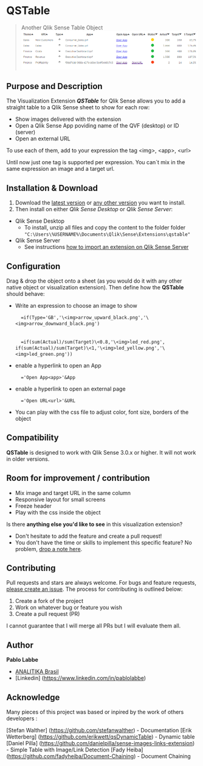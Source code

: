 # QSTable
>Another Qlik Sense Table Object
![](https://github.com/PabloSLabbe/QSTable/blob/master/docs/images/Screenshot_QSTable.png)

## Purpose and Description
The Visualization Extension ***QSTable*** for Qlik Sense allows you to add a straight table to a Qlik Sense sheet to show for each row:

* Show images delivered with the extension
* Open a Qlik Sense App poviding name of the QVF (desktop) or ID (server)
* Open an external URL

To use each of them, add to your expression the tag \<img>, \<app>, \<url>

Until now just one tag is supported per expression. You can´t  mix in the same expression an image  and a target url.

## Installation & Download
1. Download the [latest version](https://github.com/PabloSLabbe/QSTable/blob/master/build/QSTable_latest.zip) or [any other version](https://github.com/PabloSLabbe/QSTable/blob/master/build) you want to install.
2. Then install on either *Qlik Sense Desktop* or *Qlik Sense Server*:

* Qlik Sense Desktop
	* To install, unzip all files and copy the content to the folder folder `"C:\Users\%USERNAME%\Documents\Qlik\Sense\Extensions\qstable"`
* Qlik Sense Server
	* See instructions [how to import an extension on Qlik Sense Server](http://help.qlik.com/sense/3.0/en-US/online/#../Subsystems/ManagementConsole/Content/import-extensions.htm)

## Configuration
Drag & drop the object onto a sheet (as you would do it with any other native object or visualization extension).
Then define how the **QSTable** should behave:

* Write an expression to choose an image  to show 

		=if(Type='GB','\<img>arrow_upward_black.png','\<img>arrow_downward_black.png')
		

		=if(sum(Actual)/sum(Target)\<0.8,'\<img>led_red.png', if(sum(Actual)/sum(Target)\<1,'\<img>led_yellow.png','\<img>led_green.png'))

* enable a hyperlink to open an App

        ='Open App<app>'&App

* enable a hyperlink to open an external page

        ='Open URL<url>'&URL
	
* You can play with the css file to adjust color, font size, borders of the object
	
	
## Compatibility
**QSTable** is designed to work with Qlik Sense 3.0.x or higher. It will not work in older versions.

## Room for improvement / contribution
* Mix image and target URL in the same column
* Responsive layout for small screens
* Freeze header
* Play with the css inside the object

Is there **anything else you'd like to see** in this visualization extension?

* Don't hesitate to add the feature and create a pull request!
* You don't have the time or skills to implement this specific feature? No problem, [drop a note here](https://github.com/stefanwalther/sense-navigation/issues).

## Contributing
Pull requests and stars are always welcome. For bugs and feature requests, [please create an issue](https://github.com/pabloslabbe/QSTable/issues).
The process for contributing is outlined below:

1. Create a fork of the project
2. Work on whatever bug or feature you wish
3. Create a pull request (PR)

I cannot guarantee that I will merge all PRs but I will evaluate them all.

## Author
**Pablo Labbe**

* [ANALITIKA Brasil](http://analitika.com.br) 
* [Linkedin] (https://www.linkedin.com/in/pablolabbe)

## Acknowledge

Many pieces of this project was based or inpired by the work of others developers :

 [Stefan Walther] (https://github.com/stefanwalther) - Documentation
 [Erik Wetterberg] (https://github.com/erikwett/qsDynamicTable)  - Dynamic table
 [Daniel Pilla] (https://github.com/danielpilla/sense-images-links-extension)  - Simple Table with Image/Link Detection
 [Fady Heiba] (https://github.com/fadyheiba/Document-Chaining) - Document Chaining
 
